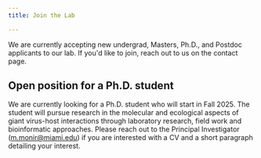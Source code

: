 ```yaml
---
title: Join the Lab

---
```


<!--more-->

We are currently accepting new undergrad, Masters, Ph.D., and Postdoc applicants to our lab. If you'd like to join, reach out to us on the contact page. 
<br>

<b>Open position for a Ph.D. student </b>
----
We are currently looking for a Ph.D. student who will start in Fall 2025. The student will pursue research in the molecular and ecological aspects of giant virus-host interactions through laboratory research, field work and bioinformatic approaches. Please reach out to the Principal Investigator (m.monir@miami.edu) if you are interested with a CV and a short paragraph detailing your interest. 
